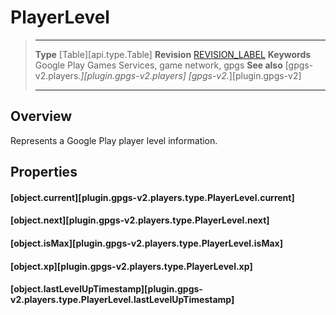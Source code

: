 # PlayerLevel

> --------------------- ------------------------------------------------------------------------------------------
> __Type__              [Table][api.type.Table]
> __Revision__          [REVISION_LABEL](REVISION_URL)
> __Keywords__          Google Play Games Services, game network, gpgs
> __See also__          [gpgs-v2.players.*][plugin.gpgs-v2.players]
>                       [gpgs-v2.*][plugin.gpgs-v2]
> --------------------- ------------------------------------------------------------------------------------------

## Overview

Represents a Google Play player level information.

## Properties

#### [object.current][plugin.gpgs-v2.players.type.PlayerLevel.current]

#### [object.next][plugin.gpgs-v2.players.type.PlayerLevel.next]

#### [object.isMax][plugin.gpgs-v2.players.type.PlayerLevel.isMax]

#### [object.xp][plugin.gpgs-v2.players.type.PlayerLevel.xp]

#### [object.lastLevelUpTimestamp][plugin.gpgs-v2.players.type.PlayerLevel.lastLevelUpTimestamp]